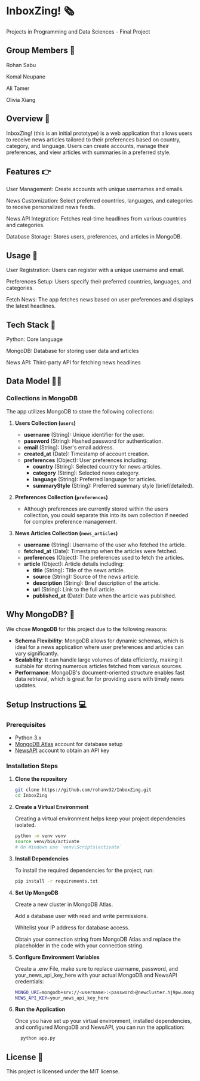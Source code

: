 # InboxZing! 🗞️
Projects in Programming and Data Sciences - Final Project

## Group Members 👥

Rohan Sabu

Komal Neupane

Ali Tamer

Olivia Xiang

## Overview 📰
InboxZing! (this is an initial prototype) is a web application that allows users to receive news articles tailored to their preferences based on country, category, and language. Users can create accounts, manage their preferences, and view articles with summaries in a preferred style.

## Features 👉
User Management: Create accounts with unique usernames and emails.

News Customization: Select preferred countries, languages, and categories to receive personalized news feeds.

News API Integration: Fetches real-time headlines from various countries and categories.

Database Storage: Stores users, preferences, and articles in MongoDB.

## Usage 📝
User Registration: Users can register with a unique username and email.

Preferences Setup: Users specify their preferred countries, languages, and categories.

Fetch News: The app fetches news based on user preferences and displays the latest headlines.

## Tech Stack 💾
Python: Core language

MongoDB: Database for storing user data and articles

News API: Third-party API for fetching news headlines

## Data Model 👨‍💻

### Collections in MongoDB
The app utilizes MongoDB to store the following collections:

1. **Users Collection (`users`)**
   - **username** (String): Unique identifier for the user.
   - **password** (String): Hashed password for authentication.
   - **email** (String): User's email address.
   - **created_at** (Date): Timestamp of account creation.
   - **preferences** (Object): User preferences including:
     - **country** (String): Selected country for news articles.
     - **category** (String): Selected news category.
     - **language** (String): Preferred language for articles.
     - **summaryStyle** (String): Preferred summary style (brief/detailed).

2. **Preferences Collection (`preferences`)**
   - Although preferences are currently stored within the users collection, you could separate this into its own collection if needed for complex preference management.

3. **News Articles Collection (`news_articles`)**
   - **username** (String): Username of the user who fetched the article.
   - **fetched_at** (Date): Timestamp when the articles were fetched.
   - **preferences** (Object): The preferences used to fetch the articles.
   - **article** (Object): Article details including:
     - **title** (String): Title of the news article.
     - **source** (String): Source of the news article.
     - **description** (String): Brief description of the article.
     - **url** (String): Link to the full article.
     - **published_at** (Date): Date when the article was published.

## Why MongoDB? 🤔

We chose **MongoDB** for this project due to the following reasons:
- **Schema Flexibility**: MongoDB allows for dynamic schemas, which is ideal for a news application where user preferences and articles can vary significantly.
- **Scalability**: It can handle large volumes of data efficiently, making it suitable for storing numerous articles fetched from various sources.
- **Performance**: MongoDB's document-oriented structure enables fast data retrieval, which is great for for providing users with timely news updates.

## Setup Instructions 💻

### Prerequisites
- Python 3.x
- [MongoDB Atlas](https://www.mongodb.com/cloud/atlas) account for database setup
- [NewsAPI](https://newsapi.org) account to obtain an API key

### Installation Steps

1. **Clone the repository**
   ```bash
   git clone https://github.com/rohanv32/InboxZing.git
   cd InboxZing

2. **Create a Virtual Environment**

   Creating a virtual environment helps keep your project dependencies isolated.

      ```bash
      python -m venv venv
      source venv/bin/activate  
      # On Windows use `venv\Scripts\activate`

3. **Install Dependencies**


   To install the required dependencies for the project, run:

      ```bash
      pip install -r requirements.txt

4. **Set Up MongoDB**

     Create a new cluster in MongoDB Atlas.
   
     Add a database user with read and write permissions.
   
     Whitelist your IP address for database access.
   
     Obtain your connection string from MongoDB Atlas and replace the placeholder in the code with your connection string.
   

5. **Configure Environment Variables**

   Create a .env File, make sure to replace username, password, and your_news_api_key_here with your actual MongoDB and NewsAPI credentials:
   
      ```bash
      MONGO_URI=mongodb+srv://<username>:<password>@newcluster.hj9pw.mongodb.net/?retryWrites=true&w=majority&appName=NewCluster
      NEWS_API_KEY=your_news_api_key_here

6. **Run the Application**

     Once you have set up your virtual environment, installed dependencies, and configured MongoDB and NewsAPI, you can run the application:

      ```bash
        python app.py

## License 📎
This project is licensed under the MIT license.
